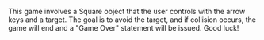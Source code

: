 This game involves a Square object that the user controls with the arrow keys and a target. The goal is to avoid the target, and if collision occurs, the game will end and a "Game Over" statement will be issued. Good luck!
